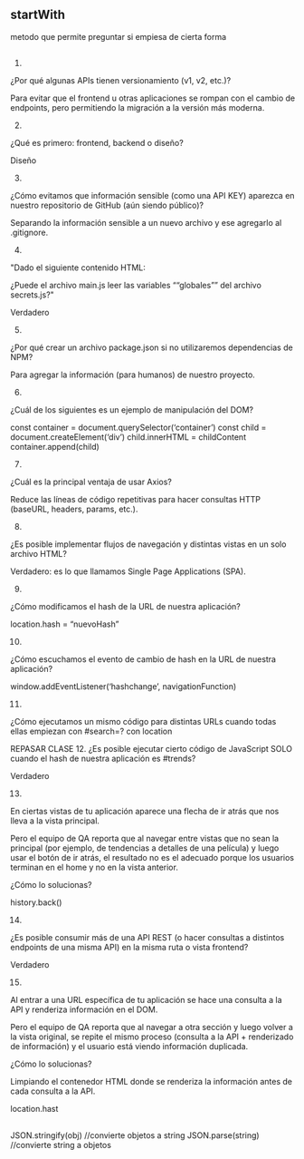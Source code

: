 ## startWith
metodo que permite preguntar si empiesa de cierta forma
##
1.
¿Por qué algunas APIs tienen versionamiento (v1, v2, etc.)?

Para evitar que el frontend u otras aplicaciones se rompan con el cambio de endpoints, pero permitiendo la migración a la versión más moderna.

2.
¿Qué es primero: frontend, backend o diseño?

Diseño

3.
¿Cómo evitamos que información sensible (como una API KEY) aparezca en nuestro repositorio de GitHub (aún siendo público)?

Separando la información sensible a un nuevo archivo y ese agregarlo al .gitignore.

4.
"Dado el siguiente contenido HTML:

<script src=""./secrets.js""></script>
<script src=""./main.js""></script>
¿Puede el archivo main.js leer las variables ““globales”” del archivo secrets.js?"

Verdadero

5.
¿Por qué crear un archivo package.json si no utilizaremos dependencias de NPM?

Para agregar la información (para humanos) de nuestro proyecto.

6.
¿Cuál de los siguientes es un ejemplo de manipulación del DOM?

const container = document.querySelector(‘container’)
const child = document.createElement(‘div’)
child.innerHTML = childContent
container.append(child)

7.
¿Cuál es la principal ventaja de usar Axios?

Reduce las líneas de código repetitivas para hacer consultas HTTP (baseURL, headers, params, etc.).

8.
¿Es posible implementar flujos de navegación y distintas vistas en un solo archivo HTML?

Verdadero: es lo que llamamos Single Page Applications (SPA).

9.
¿Cómo modificamos el hash de la URL de nuestra aplicación?

location.hash = “nuevoHash”

10.
¿Cómo escuchamos el evento de cambio de hash en la URL de nuestra aplicación?

window.addEventListener(‘hashchange’, navigationFunction)

11.
¿Cómo ejecutamos un mismo código para distintas URLs cuando todas ellas empiezan con #search=?
con location
<!-- Con un condicional if / else if por cada distinta URL que pueda hacer match. -->

REPASAR CLASE
12.
¿Es posible ejecutar cierto código de JavaScript SOLO cuando el hash de nuestra aplicación es #trends?

Verdadero

13.
En ciertas vistas de tu aplicación aparece una flecha de ir atrás que nos lleva a la vista principal.

Pero el equipo de QA reporta que al navegar entre vistas que no sean la principal (por ejemplo, de tendencias a detalles de una película) y luego usar el botón de ir atrás, el resultado no es el adecuado porque los usuarios terminan en el home y no en la vista anterior.

¿Cómo lo solucionas?

history.back()

14.
¿Es posible consumir más de una API REST (o hacer consultas a distintos endpoints de una misma API) en la misma ruta o vista frontend?

Verdadero

15.
Al entrar a una URL específica de tu aplicación se hace una consulta a la API y renderiza información en el DOM.

Pero el equipo de QA reporta que al navegar a otra sección y luego volver a la vista original, se repite el mismo proceso (consulta a la API + renderizado de información) y el usuario está viendo información duplicada.

¿Cómo lo solucionas?

Limpiando el contenedor HTML donde se renderiza la información antes de cada consulta a la API.

location.hast




##
JSON.stringify(obj) //convierte objetos a string
JSON.parse(string) //convierte string a objetos
